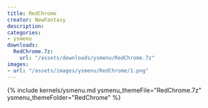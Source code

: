 ```yaml
---
title: RedChrome
creator: NewFantasy
description: 
categories:
- ysmenu
downloads:
  RedChrome.7z:
    url: "/assets/downloads/ysmenu/RedChrome.7z"
images:
- url: "/assets/images/ysmenu/RedChrome/1.png"
---
```


{% include kernels/ysmenu.md ysmenu_themeFile="RedChrome.7z" ysmenu_themeFolder="RedChrome" %}
